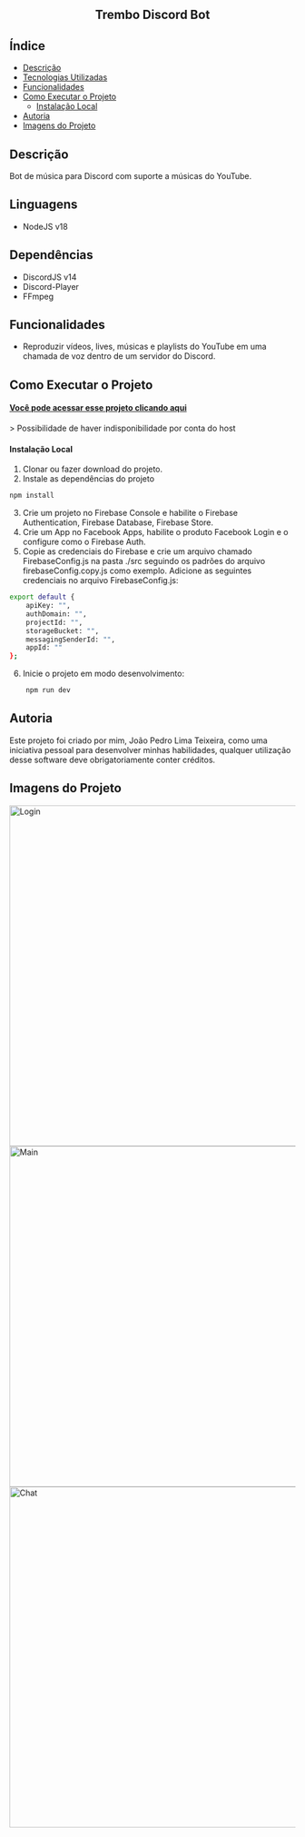 <h2 align="center">Trembo Discord Bot</h2>

## Índice

* [Descrição](#descrição)
* [Tecnologias Utilizadas](#tecnologias-utilizadas)
* [Funcionalidades](#funcionalidades)
* [Como Executar o Projeto](#como-executar-o-projeto)
   * [Instalação Local](#instalação-local)
* [Autoria](#autoria)
* [Imagens do Projeto](#imagens-do-projeto)

## Descrição

Bot de música para Discord com suporte a músicas do YouTube.

## Linguagens

* NodeJS v18

## Dependências

* DiscordJS v14
* Discord-Player
* FFmpeg

## Funcionalidades

* Reproduzir vídeos, lives, músicas e playlists do YouTube em uma chamada de voz dentro de um servidor do Discord.

## Como Executar o Projeto

<h4><a href="https://joaopedrolt.github.io/whatsapp-clone-reactjs/">Você pode acessar esse projeto clicando aqui</a></h3>
> Possibilidade de haver indisponibilidade por conta do host

#### Instalação Local

1. Clonar ou fazer download do projeto.
2. Instale as dependências do projeto
```bash
npm install
```
3. Crie um projeto no Firebase Console e habilite o Firebase Authentication, Firebase Database, Firebase Store.
4. Crie um App no Facebook Apps, habilite o produto Facebook Login e o configure como o Firebase Auth.
5. Copie as credenciais do Firebase e crie um arquivo chamado FirebaseConfig.js na pasta ./src seguindo os padrões do arquivo firebaseConfig.copy.js como exemplo. Adicione as seguintes credenciais no arquivo FirebaseConfig.js:
```bash
export default {
    apiKey: "",
    authDomain: "",
    projectId: "",
    storageBucket: "",
    messagingSenderId: "",
    appId: ""
};
```
6. Inicie o projeto em modo desenvolvimento:
```bash
    npm run dev
```
## Autoria

Este projeto foi criado por mim, João Pedro Lima Teixeira, como uma iniciativa pessoal para desenvolver minhas habilidades, qualquer utilização desse software deve obrigatoriamente conter créditos.

## Imagens do Projeto

<div><img src="http://drive.google.com/uc?export=view&id=1w2RoarqaIuvTxtcBMmb_h4l8ecGlGHYD" width=600 alt="Login" /></div>
<div><img src="http://drive.google.com/uc?export=view&id=13E-3pi79DVQLAAqtjKFJcgGYTH0hLd0_" width=600 alt="Main" /></div>
<div><img src="http://drive.google.com/uc?export=view&id=1MTCX2HeLGcimkePnfVa_DIJ3qflKTlo_" width=600 alt="Chat" /></div>
